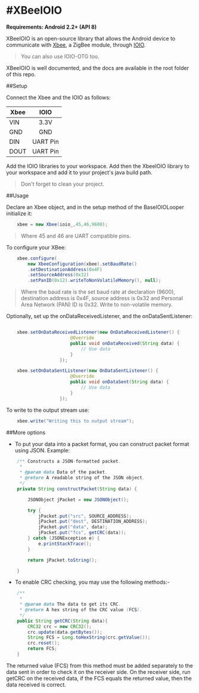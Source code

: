 #XBeeIOIO
========

**Requirements: Android 2.2+ (API 8)**

XBeeIOIO is an open-source library that allows the Android device to communicate with [Xbee](http://www.digi.com/xbee/), a ZigBee module, through [IOIO](https://github.com/ytai/ioio).

> You can also use IOIO-OTG too.

XBeeIOIO is well documented, and the docs are available in the root folder of this repo.

##Setup

Connect the Xbee and the IOIO as follows:

| Xbee        | IOIO          | 
| ----------- |:-------------:| 
| VIN      | 3.3V | 
| GND      | GND  | 
| DIN | UART Pin  |
| DOUT | UART Pin |

Add the IOIO libraries to your workspace. Add then the XbeeIOIO library to your workspace and add it to your project's java build path.

> Don't forget to clean your project.

##Usage

Declare an Xbee object, and in the setup method of the BaseIOIOLooper initialize it:

```java
	xbee = new Xbee(ioio_,45,46,9600);
```

> Where 45 and 46 are UART compatible pins.

To configure your XBee:

```java
    xbee.configure(
        new XbeeConfiguration(xbee).setBaudRate()
        .setDestinationAddress(0x4F)
        .setSourceAddress(0x32)
        .setPanID(0x12).writeToNonVolatileMemory(), null);
```

> Where the baud rate is the set baud rate at declaration (9600), destination address is 0x4F, source address is 0x32 and Personal Area Network (PAN) ID is 0x32. Write to non-volatile memory.

Optionally, set up the onDataReceivedListener, and the onDataSentListener:

```java

	xbee.setOnDataReceivedListener(new OnDataReceivedListener() {
						@Override
						public void onDataReceived(String data) {
							// Use data
						}
					});

	xbee.setOnDataSentListener(new OnDataSentListener() {
						@Override
						public void onDataSent(String data) {
							// Use data
						}
					});
```

To write to the output stream use:

```java
	xbee.write("Writing this to output stream");
```

##More options
- To put your data into a packet format, you can construct packet format using JSON. Example:
```java
	/** Constructs a JSON-formatted packet.
	 * 
	 * @param data Data of the packet.
	 * @return A readable string of the JSON object.
	 */
	private String constructPacket(String data) {

		JSONObject jPacket = new JSONObject();

		try {
			jPacket.put("src", SOURCE_ADDRESS);
			jPacket.put("dest", DESTINATION_ADDRESS);
			jPacket.put("data", data);
			jPacket.put("fcs", getCRC(data));
		} catch (JSONException e) {
			e.printStackTrace();
		}

		return jPacket.toString();

	}
```

- To enable CRC checking, you may use the following methods:-
```java
	/**
	 * 
	 * @param data The data to get its CRC.
	 * @return A hex string of the CRC value (FCS).
	 */
	public String getCRC(String data){
		CRC32 crc = new CRC32();
		crc.update(data.getBytes());
		String FCS = Long.toHexString(crc.getValue());
		crc.reset();
		return FCS;
	}
```
The returned value (FCS) from this method must be added separately to the data sent in order to check it on the receiver side. On the receiver side, run getCRC on the received data, if the FCS equals the returned value, then the data received is correct.


